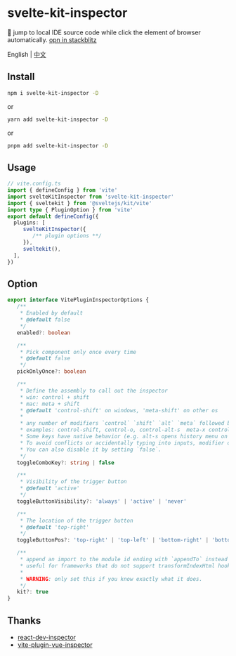 # svelte-kit-inspector
🧩 jump to local IDE source code while click the element of browser automatically. [opn in stackblitz](https://stackblitz.com/edit/vitejs-vite-dalqvi?file=src%2Froutes%2F%2Bpage.svelte)

English | [中文](https://github.com/baiwusanyu-c/svelte-kit-inspector/blob/master/README.ZH-CN.md)

## Install

```bash
npm i svelte-kit-inspector -D
```
or
```bash
yarn add svelte-kit-inspector -D
```
or
```bash
pnpm add svelte-kit-inspector -D
```

## Usage

```ts
// vite.config.ts
import { defineConfig } from 'vite'
import svelteKitInspector from 'svelte-kit-inspector'
import { sveltekit } from '@sveltejs/kit/vite'
import type { PluginOption } from 'vite'
export default defineConfig({
  plugins: [
     svelteKitInspector({
        /** plugin options **/
     }),
     sveltekit(),
  ],
})
```

## Option

```typescript
export interface VitePluginInspectorOptions {
   /**
    * Enabled by default
    * @default false
    */
   enabled?: boolean

   /**
    * Pick component only once every time
    * @default false
    */
   pickOnlyOnce?: boolean

   /**
    * Define the assembly to call out the inspector
    * win: control + shift
    * mac: meta + shift
    * @default 'control-shift' on windows, 'meta-shift' on other os
    *
    * any number of modifiers `control` `shift` `alt` `meta` followed by zero or one regular key, separated by -
    * examples: control-shift, control-o, control-alt-s  meta-x control-meta
    * Some keys have native behavior (e.g. alt-s opens history menu on firefox).
    * To avoid conflicts or accidentally typing into inputs, modifier only combinations are recommended.
    * You can also disable it by setting `false`.
    */
   toggleComboKey?: string | false

   /**
    * Visibility of the trigger button
    * @default 'active'
    */
   toggleButtonVisibility?: 'always' | 'active' | 'never'

   /**
    * The location of the trigger button
    * @default 'top-right'
    */
   toggleButtonPos?: 'top-right' | 'top-left' | 'bottom-right' | 'bottom-left'

   /**
    * append an import to the module id ending with `appendTo` instead of adding a script into body
    * useful for frameworks that do not support transformIndexHtml hook (e.g. Nuxt3)
    *
    * WARNING: only set this if you know exactly what it does.
    */
   kit?: true
}
```


## Thanks
* [react-dev-inspector](https://github.com/zthxxx/react-dev-inspector)
* [vite-plugin-vue-inspector](https://github.com/webfansplz/vite-plugin-vue-inspector)

